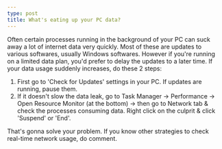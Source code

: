 ```yaml
---
type: post
title: What's eating up your PC data?
---
```


Often certain processes running in the background of your PC can suck away a lot of internet data very quickly. Most of these are updates to various softwares, usually Windows softwares. However if you're running on a limited data plan, you'd prefer to delay the updates to a later time. If your data usage suddenly increases, do these 2 steps:  
  
1) First go to 'Check for Updates' settings in your PC. If updates are running, pause them.  
2) If it doesn't slow the data leak, go to Task Manager -> Performance -> Open Resource Monitor (at the bottom) -> then go to Network tab & check the processes consuming data. Right click on the culprit & click 'Suspend' or 'End'.  
  
That's gonna solve your problem. If you know other strategies to check real-time network usage, do comment.